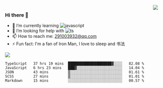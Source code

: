 <img align='right' src='https://github-readme-stats.vercel.app/api?username=niaogege&show_icons=true&theme=radical'/>

### Hi there 👋

- 🌱 I’m currently learning ![javascript](https://img.shields.io/badge/javacript-learn-orange)
- 🤔 I’m looking for help with ![ts](https://img.shields.io/badge/ts-learn-yellow)
- 📫 How to reach me: 291003932@qq.com
- ⚡ Fun fact:  I'm a fan of Iron Man, I love to sleep and 书法

![](https://github-readme-stats.vercel.app/api/top-langs/?username=niaogege&layout=compact)

<!--START_SECTION:waka-->
```text
TypeScript   37 hrs 19 mins  ████████████████████▓░░░░   82.08 % 
JavaScript   6 hrs 23 mins   ███▓░░░░░░░░░░░░░░░░░░░░░   14.04 % 
JSON         43 mins         ▒░░░░░░░░░░░░░░░░░░░░░░░░   01.61 % 
SCSS         27 mins         ▒░░░░░░░░░░░░░░░░░░░░░░░░   01.01 % 
Markdown     15 mins         ░░░░░░░░░░░░░░░░░░░░░░░░░   00.57 % 
```
<!--END_SECTION:waka-->
